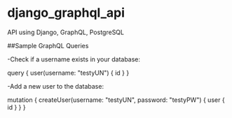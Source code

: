 # django_graphql_api
API using Django, GraphQL, PostgreSQL

##Sample GraphQL Queries

-Check if a username exists in your database:

  query {
    user(username: "testyUN") {
      id
    }
  }

-Add a new user to the database:

  mutation {
    createUser(username: "testyUN", password: "testyPW") {
      user {
        id
      }
    }
  }